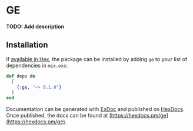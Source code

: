 # GE

**TODO: Add description**

## Installation

If [available in Hex](https://hex.pm/docs/publish), the package can be installed
by adding `ge` to your list of dependencies in `mix.exs`:

```elixir
def deps do
  [
    {:ge, "~> 0.1.0"}
  ]
end
```

Documentation can be generated with [ExDoc](https://github.com/elixir-lang/ex_doc)
and published on [HexDocs](https://hexdocs.pm). Once published, the docs can
be found at [https://hexdocs.pm/ge](https://hexdocs.pm/ge).

